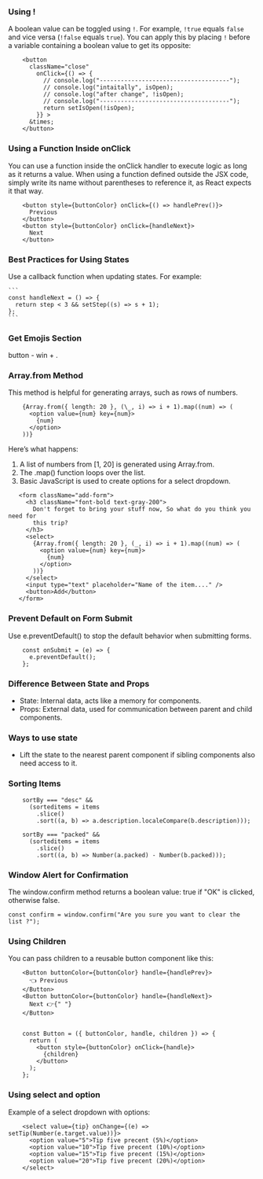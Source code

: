 ### Using !

A boolean value can be toggled using `!`. For example, `!true` equals `false` and vice versa (`!false` equals `true`). You can apply this by placing `!` before a variable containing a boolean value to get its opposite:

```
    <button
      className="close"
        onClick={() => {
          // console.log("-------------------------------------");
          // console.log("intaitally", isOpen);
          // console.log("after change", !isOpen);
          // console.log("-------------------------------------");
          return setIsOpen(!isOpen);
        }} >
      &times;
    </button>
```

### Using a Function Inside onClick

You can use a function inside the onClick handler to execute logic as long as it returns a value. When using a function defined outside the JSX code, simply write its name without parentheses to reference it, as React expects it that way.

```
    <button style={buttonColor} onClick={() => handlePrev()}>
      Previous
    </button>
    <button style={buttonColor} onClick={handleNext}>
      Next
    </button>
```

### Best Practices for Using States

Use a callback function when updating states. For example:

    ```
    const handleNext = () => {
      return step < 3 && setStep((s) => s + 1);
    };
    ```

### Get Emojis Section

button - win + .

### Array.from Method

This method is helpful for generating arrays, such as rows of numbers.

```
    {Array.from({ length: 20 }, (\_, i) => i + 1).map((num) => (
      <option value={num} key={num}>
        {num}
      </option>
    ))}
```

Here’s what happens:

1. A list of numbers from [1, 20] is generated using Array.from.
2. The .map() function loops over the list.
3. Basic JavaScript is used to create options for a select dropdown.

```
   <form className="add-form">
     <h3 className="font-bold text-gray-200">
       Don't forget to bring your stuff now, So what do you think you need for
       this trip?
     </h3>
     <select>
       {Array.from({ length: 20 }, (_, i) => i + 1).map((num) => (
         <option value={num} key={num}>
           {num}
         </option>
       ))}
     </select>
     <input type="text" placeholder="Name of the item...." />
     <button>Add</button>
   </form>
```

### Prevent Default on Form Submit

Use e.preventDefault() to stop the default behavior when submitting forms.

```
    const onSubmit = (e) => {
      e.preventDefault();
    };
```

### Difference Between State and Props

- State: Internal data, acts like a memory for components.
- Props: External data, used for communication between parent and child components.

### Ways to use state

- Lift the state to the nearest parent component if sibling components also need access to it.

### Sorting Items

```
    sortBy === "desc" &&
      (sorteditems = items
        .slice()
        .sort((a, b) => a.description.localeCompare(b.description)));

    sortBy === "packed" &&
      (sorteditems = items
        .slice()
        .sort((a, b) => Number(a.packed) - Number(b.packed)));
```

### Window Alert for Confirmation

The window.confirm method returns a boolean value: true if "OK" is clicked, otherwise false.

```
const confirm = window.confirm("Are you sure you want to clear the list ?");
```

### Using Children

You can pass children to a reusable button component like this:

```
    <Button buttonColor={buttonColor} handle={handlePrev}>
      👈 Previous
    </Button>
    <Button buttonColor={buttonColor} handle={handleNext}>
      Next 👉{" "}
    </Button>


    const Button = ({ buttonColor, handle, children }) => {
      return (
        <button style={buttonColor} onClick={handle}>
          {children}
        </button>
      );
    };
```

### Using select and option

Example of a select dropdown with options:

```
    <select value={tip} onChange={(e) => setTip(Number(e.target.value))}>
      <option value="5">Tip five precent (5%)</option>
      <option value="10">Tip five precent (10%)</option>
      <option value="15">Tip five precent (15%)</option>
      <option value="20">Tip five precent (20%)</option>
    </select>
```
